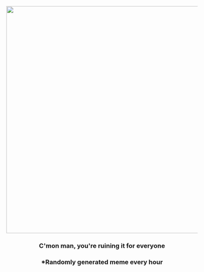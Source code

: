 <p align="center">
        <img src="https://i.redd.it/eg4rsrk37rs81.jpg" width="600" height="600">
        </p>
        <h3 align="center">C'mon man, you're ruining it for everyone</h3>
        <h3 align="center">*Randomly generated meme every hour</h3>
    